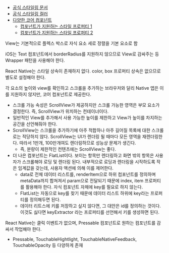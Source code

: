 - [공식 스타일링 문서]( https://reactnative.dev/docs/style)
- [공식 스타일링 컬러](https://reactnative.dev/docs/colors)
- [다양한 코어 컴포넌트](https://reactnative.dev/docs/view)
  - [컴포넌트가 지원하는 스타일 프로퍼티 1](https://reactnative.dev/docs/view#style)
  - [컴포넌트가 지원하는 스타일 프로퍼티 2](https://reactnative.dev/docs/view-style-props)

View는 기본적으로 플렉스 박스로 자식 요소 세로 정렬을 기본 요소로 함

iOS는 Text 컴포넌트에서 borderRadius를 지원하지 않으므로 View로 감싸주는 등 Wrapper 패턴을 사용해야 한다.

React Native는 스타일 상속이 존재하지 없다. color, box 프로퍼티 상속은 없으므로 별도로 설정해야 한다.

각 요소의 높이와 view를 확인하고 스크롤을 추가하는 브라우저와 달리 Native 앱은 이를 지원하지 않지만, 코어 컴포넌트로 제공한다.
- 스크롤 가능 속성은 ScrollView가 제공하지만 스크롤 가능한 영역은 부모 요소가 결정한다. 즉, ScrollView가 위치하는 컨테이너이다.
- 일반적인 View를 추가해서 사용 가능한 높이를 제한하고 View가 높이를 차지하는 공간을 선언해줘야 한다.
- ScrollView는 스크롤을 추가하기에 아주 적합하나 아주 길어질 목록에 대한 스크롤로는 적당하지 않다. ScrollView는 UI가 렌더링 될 때마다 모든 영역을 재렌더링한다. 따라서 1만개, 100만개여도 렌더링하므로 성능상 문제가 생긴다.
  - 즉, 분량이 제한적인 컨텐츠에는 ScrollView는 좋다.
- 더 나은 컴포넌트는 FlatList이다. 보이는 항목만 렌더링하고 화면 밖의 항목은 사용자가 스크롤해야 로딩 및 렌더링 된다. 내부적으로 로딩과 렌더링을 시작하도록 작은 임계값을 갖는데, 사용자 액션에 의해 이를 제어한다.
  - data로 전체 데이터 리스트를, renderItem으로 하위 컴포넌트를 정의하며 metaData까지 합쳐져서 param으로 전달되기 때문에 index, item 프로퍼티를 활용해야 한다. 자식 컴포넌트 자체에 key를 필요로 하지 않는다.
  - FlatList는 자동으로 key를 찾기 때문에 데이터 리스트 하위에 key라는 프로퍼티를 정의해두면 된다.
  - 데이터 리트스에 키를 저장하고 싶지 않다면, 그 대안은 id를 정의하는 것이다. 이것도 싫다면 keyExtractor 라는 프로퍼티를 선언해서 키를 생성하면 된다.

React Native는 클릭 이벤트가 없으며, Pressable 컴포넌트로 원하는 컴포넌트를 감싸서 작업해야 한다.
- Pressable, TouchableHightlight, TouchableNativeFeedback, TouchableOpacity 등 다양하게 존재